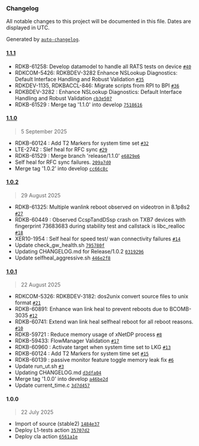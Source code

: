 ### Changelog

All notable changes to this project will be documented in this file. Dates are displayed in UTC.

Generated by [`auto-changelog`](https://github.com/CookPete/auto-changelog).

#### [1.1.1](https://github.com/rdkcentral/test-and-diagnostic/compare/1.1.0...1.1.1)

- RDKB-61258: Develop datamodel to handle all RATS tests on device [`#40`](https://github.com/rdkcentral/test-and-diagnostic/pull/40)
- RDKCOM-5426: RDKBDEV-3282 Enhance NSLookup Diagnostics: Default Interface Handling and Robust Validation [`#35`](https://github.com/rdkcentral/test-and-diagnostic/pull/35)
- RDKDEV-1135, RDKBACCL-846: Migrate scripts from RPI to BPI [`#36`](https://github.com/rdkcentral/test-and-diagnostic/pull/36)
- RDKBDEV-3282 : Enhance NSLookup Diagnostics: Default Interface Handling and Robust Validation [`cb3e507`](https://github.com/rdkcentral/test-and-diagnostic/commit/cb3e507fdf76b752709d36c3826f17f1ce044f68)
- RDKB-61529 : Merge tag '1.1.0' into develop [`7518616`](https://github.com/rdkcentral/test-and-diagnostic/commit/7518616ceba63481756c1517cb78c2ec2476da7b)

#### [1.1.0](https://github.com/rdkcentral/test-and-diagnostic/compare/1.0.2...1.1.0)

> 5 September 2025

- RDKB-60124 : Add T2 Markers for system time set [`#32`](https://github.com/rdkcentral/test-and-diagnostic/pull/32)
- LTE-2742 : Slef heal for RFC sync [`#29`](https://github.com/rdkcentral/test-and-diagnostic/pull/29)
- RDKB-61529 : Merge branch 'release/1.1.0' [`e6829e6`](https://github.com/rdkcentral/test-and-diagnostic/commit/e6829e6cb4ae3ca62f4ae27037aa3a9adb0cc1e6)
- Self heal for RFC sync failures. [`209a7d0`](https://github.com/rdkcentral/test-and-diagnostic/commit/209a7d01d296c1a49008d71cfb983c89e429457a)
- Merge tag '1.0.2' into develop [`cc66c8c`](https://github.com/rdkcentral/test-and-diagnostic/commit/cc66c8c29ea9ba30f915037504632f5f5f4b25d6)

#### [1.0.2](https://github.com/rdkcentral/test-and-diagnostic/compare/1.0.1...1.0.2)

> 29 August 2025

-  RDKB-61325: Multiple wanlink reboot observed on videotron in 8.1p8s2 [`#27`](https://github.com/rdkcentral/test-and-diagnostic/pull/27)
- RDKB-60449 : Observed  CcspTandDSsp crash on TXB7 devices with fingerprint 73683683  during stability test and callstack is libc_realloc [`#18`](https://github.com/rdkcentral/test-and-diagnostic/pull/18)
- XER10-1954 : Self heal for speed test/ wan connectivity failures [`#14`](https://github.com/rdkcentral/test-and-diagnostic/pull/14)
- Update check_gw_health.sh [`795780f`](https://github.com/rdkcentral/test-and-diagnostic/commit/795780fc0010e6daedbd36184558ea7413066012)
- Updating CHANGELOG.md for Release/1.0.2 [`0319296`](https://github.com/rdkcentral/test-and-diagnostic/commit/0319296c6da006d4bec0178e05403a9f599a07b4)
- Update selfheal_aggressive.sh [`446e2f8`](https://github.com/rdkcentral/test-and-diagnostic/commit/446e2f8024cb0847d9e5ea5ca61a99360b802d30)

#### [1.0.1](https://github.com/rdkcentral/test-and-diagnostic/compare/1.0.0...1.0.1)

> 22 August 2025

- RDKCOM-5326: RDKBDEV-3182: dos2unix convert source files to unix format [`#21`](https://github.com/rdkcentral/test-and-diagnostic/pull/21)
- RDKB-60891: Enhance wan link heal to prevent reboots due to BCOMB-3035 [`#12`](https://github.com/rdkcentral/test-and-diagnostic/pull/12)
- RDKB-60741: Extend wan link heal selfheal reboot for all reboot reasons. [`#10`](https://github.com/rdkcentral/test-and-diagnostic/pull/10)
- RDKB-59721 : Reduce memory usage of xNetDP process [`#8`](https://github.com/rdkcentral/test-and-diagnostic/pull/8)
- RDKB-59433: FlowManager Validation [`#17`](https://github.com/rdkcentral/test-and-diagnostic/pull/17)
-  RDKB-60960 : Activate target when system time set to LKG [`#13`](https://github.com/rdkcentral/test-and-diagnostic/pull/13)
- RDKB-60124 :   Add T2 Markers for system time set [`#15`](https://github.com/rdkcentral/test-and-diagnostic/pull/15)
- RDKB-60139 : passive monitor feature toggle memory leak fix [`#6`](https://github.com/rdkcentral/test-and-diagnostic/pull/6)
- Update run_ut.sh [`#3`](https://github.com/rdkcentral/test-and-diagnostic/pull/3)
- Updating CHANGELOG.md [`d3dfa04`](https://github.com/rdkcentral/test-and-diagnostic/commit/d3dfa04c0c6963d0a1945aa157987cfeaf3af918)
- Merge tag '1.0.0' into develop [`a46be2d`](https://github.com/rdkcentral/test-and-diagnostic/commit/a46be2dcaab8cd166de390cb505ee158e6bf70c5)
- Update current_time.c [`3d7d457`](https://github.com/rdkcentral/test-and-diagnostic/commit/3d7d4571566f99df1b45d37c00a2c22d601a2e10)

#### 1.0.0

> 22 July 2025

- Import of source (stable2) [`1484e37`](https://github.com/rdkcentral/test-and-diagnostic/commit/1484e37955c883ed5e3010d76ff62205b8166c5b)
- Deploy L1-tests action [`35707d2`](https://github.com/rdkcentral/test-and-diagnostic/commit/35707d254d73b576a39c992afd552562853f603f)
- Deploy cla action [`6561a1e`](https://github.com/rdkcentral/test-and-diagnostic/commit/6561a1ee278b01b9296e81715a9737ec1c5b248c)
